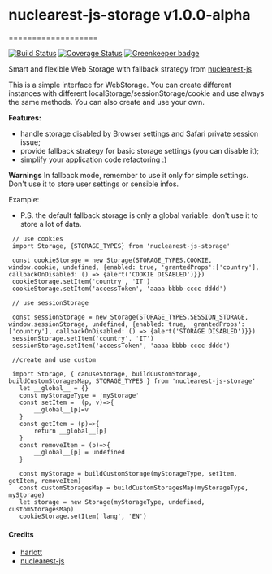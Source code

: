 # nuclearest-js-storage v1.0.0-alpha
===================

[![Build Status](https://travis-ci.org/harlott/nuclearest-js-storage.svg?branch=devel)](https://travis-ci.org/harlott/nuclearest-js-storage)  [![Coverage Status](https://coveralls.io/repos/github/harlott/nuclearest-js-storage/badge.svg?branch=master)](https://coveralls.io/github/harlott/nuclearest-js-storage?branch=master) [![Greenkeeper badge](https://badges.greenkeeper.io/harlott/nuclearest-js-storage.svg)](https://greenkeeper.io/)


Smart and flexible Web Storage with fallback strategy from [nuclearest-js](https://github.com/harlott/nuclearest-js) 


This is a simple interface for WebStorage. You can create different instances with different localStorage/sessionStorage/cookie and use always the same methods.
You can also create and use your own.

 **Features:**

 - handle storage disabled by Browser settings and Safari private session issue;
 - provide fallback strategy for basic storage settings (you can disable it);
 - simplify your application code refactoring :)    


 **Warnings**
 In fallback mode, remember to use it only for simple settings. Don't use it to store user settings or sensible infos.


 Example:

 - P.S. the default fallback storage is only a global variable: don't use it to store a lot of data.              

 ```
  // use cookies 	
  import Storage, {STORAGE_TYPES} from 'nuclearest-js-storage'

  const cookieStorage = new Storage(STORAGE_TYPES.COOKIE, window.cookie, undefined, {enabled: true, 'grantedProps':['country'], callbackOnDisabled: () => {alert('COOKIE DISABLED')}})
  cookieStorage.setItem('country', 'IT')
  cookieStorage.setItem('accessToken', 'aaaa-bbbb-cccc-dddd')

  // use sessionStorage 	

  const sessionStorage = new Storage(STORAGE_TYPES.SESSION_STORAGE, window.sessionStorage, undefined, {enabled: true, 'grantedProps':['country'], callbackOnDisabled: () => {alert('STORAGE DISABLED')}})
  sessionStorage.setItem('country', 'IT')
  sessionStorage.setItem('accessToken', 'aaaa-bbbb-cccc-dddd')
  
  //create and use custom
  
  import Storage, { canUseStorage, buildCustomStorage, buildCustomStoragesMap, STORAGE_TYPES } from 'nuclearest-js-storage'
  	let __global__ = {}
    const myStorageType = 'myStorage'
    const setItem =  (p, v)=>{
    	__global__[p]=v
    }
    const getItem = (p)=>{
    	return __global__[p]
    }
    const removeItem = (p)=>{
    	__global__[p] = undefined
    }
    
    const myStorage = buildCustomStorage(myStorageType, setItem, getItem, removeItem)
  	const customStoragesMap = buildCustomStoragesMap(myStorageType, myStorage)
    let storage = new Storage(myStorageType, undefined, customStoragesMap)
	cookieStorage.setItem('lang', 'EN')

 ```
 
#### Credits
- [harlott](https://github.com/harlott)
- [nuclearest-js](https://github.com/harlott/nuclearest-js)